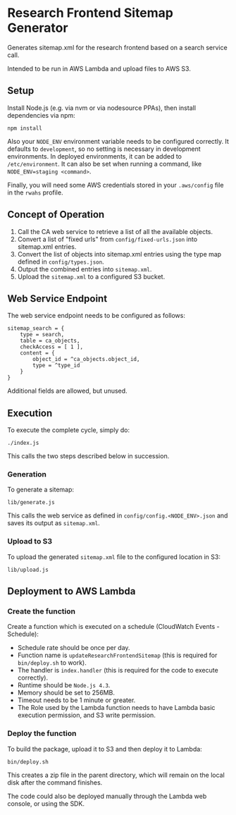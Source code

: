 # Research Frontend Sitemap Generator

Generates sitemap.xml for the research frontend based on a search service call.

Intended to be run in AWS Lambda and upload files to AWS S3.

## Setup

Install Node.js (e.g. via nvm or via nodesource PPAs), then install dependencies via npm:

```
npm install
```

Also your `NODE_ENV` environment variable needs to be configured correctly.  It defaults to `development`, so no
setting is necessary in development environments.  In deployed environments, it can be added to `/etc/environment`.
It can also be set when running a command, like `NODE_ENV=staging <command>`.

Finally, you will need some AWS credentials stored in your `.aws/config` file in the `rwahs` profile.

## Concept of Operation

1. Call the CA web service to retrieve a list of all the available objects.
2. Convert a list of "fixed urls" from `config/fixed-urls.json` into sitemap.xml entries.
3. Convert the list of objects into sitemap.xml entries using the type map defined in `config/types.json`.
4. Output the combined entries into `sitemap.xml`.
5. Upload the `sitemap.xml` to a configured S3 bucket.

## Web Service Endpoint

The web service endpoint needs to be configured as follows:

```
sitemap_search = {
    type = search,
    table = ca_objects,
    checkAccess = [ 1 ],
    content = {
        object_id = ^ca_objects.object_id,
        type = ^type_id
    }
}
```

Additional fields are allowed, but unused.

## Execution

To execute the complete cycle, simply do:

```
./index.js
```

This calls the two steps described below in succession.

### Generation

To generate a sitemap:

```
lib/generate.js
```

This calls the web service as defined in `config/config.<NODE_ENV>.json` and saves its output as `sitemap.xml`.

### Upload to S3

To upload the generated `sitemap.xml` file to the configured location in S3:

```
lib/upload.js
```

## Deployment to AWS Lambda

### Create the function

Create a function which is executed on a schedule (CloudWatch Events - Schedule):

* Schedule rate should be once per day.
* Function name is `updateResearchFrontendSitemap` (this is required for `bin/deploy.sh` to work).
* The handler is `index.handler` (this is required for the code to execute correctly).
* Runtime should be `Node.js 4.3`.
* Memory should be set to 256MB.
* Timeout needs to be 1 minute or greater.
* The Role used by the Lambda function needs to have Lambda basic execution permission, and S3 write permission.

### Deploy the function

To build the package, upload it to S3 and then deploy it to Lambda:

```
bin/deploy.sh
```

This creates a zip file in the parent directory, which will remain on the local disk after the command finishes.

The code could also be deployed manually through the Lambda web console, or using the SDK.
